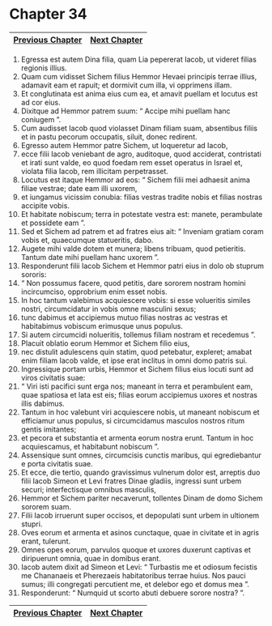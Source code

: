 # Chapter 34
| [Previous Chapter](Chapter%2033.md)| [Next Chapter](Chapter%2035.md) |
| --- | --- |
1. Egressa est autem Dina filia, quam Lia pepererat Iacob, ut videret filias regionis illius.
2. Quam cum vidisset Sichem filius Hemmor Hevaei principis terrae illius, adamavit eam et rapuit; et dormivit cum illa, vi opprimens illam.
3. Et conglutinata est anima eius cum ea, et amavit puellam et locutus est ad cor eius.
4. Dixitque ad Hemmor patrem suum: “ Accipe mihi puellam hanc coniugem ”.
5. Cum audisset Iacob quod violasset Dinam filiam suam, absentibus filiis et in pastu pecorum occupatis, siluit, donec redirent.
6. Egresso autem Hemmor patre Sichem, ut loqueretur ad Iacob,
7. ecce filii Iacob veniebant de agro, auditoque, quod acciderat, contristati et irati sunt valde, eo quod foedam rem esset operatus in Israel et, violata filia Iacob, rem illicitam perpetrasset.
8. Locutus est itaque Hemmor ad eos: “ Sichem filii mei adhaesit anima filiae vestrae; date eam illi uxorem,
9. et iungamus vicissim conubia: filias vestras tradite nobis et filias nostras accipite vobis.
10. Et habitate nobiscum; terra in potestate vestra est: manete, perambulate et possidete eam ”.
11. Sed et Sichem ad patrem et ad fratres eius ait: “ Inveniam gratiam coram vobis et, quaecumque statueritis, dabo.
12. Augete mihi valde dotem et munera; libens tribuam, quod petieritis. Tantum date mihi puellam hanc uxorem ”.
13. Responderunt filii Iacob Sichem et Hemmor patri eius in dolo ob stuprum sororis:
14. “ Non possumus facere, quod petitis, dare sororem nostram homini incircumciso, opprobrium enim esset nobis.
15. In hoc tantum valebimus acquiescere vobis: si esse volueritis similes nostri, circumcidatur in vobis omne masculini sexus;
16. tunc dabimus et accipiemus mutuo filias nostras ac vestras et habitabimus vobiscum erimusque unus populus.
17. Si autem circumcidi nolueritis, tollemus filiam nostram et recedemus ”.
18. Placuit oblatio eorum Hemmor et Sichem filio eius,
19. nec distulit adulescens quin statim, quod petebatur, expleret; amabat enim filiam Iacob valde, et ipse erat inclitus in omni domo patris sui.
20. Ingressique portam urbis, Hemmor et Sichem filius eius locuti sunt ad viros civitatis suae:
21. “ Viri isti pacifici sunt erga nos; maneant in terra et perambulent eam, quae spatiosa et lata est eis; filias eorum accipiemus uxores et nostras illis dabimus.
22. Tantum in hoc valebunt viri acquiescere nobis, ut maneant nobiscum et efficiamur unus populus, si circumcidamus masculos nostros ritum gentis imitantes;
23. et pecora et substantia et armenta eorum nostra erunt. Tantum in hoc acquiescamus, et habitabunt nobiscum ”.
24. Assensique sunt omnes, circumcisis cunctis maribus, qui egrediebantur e porta civitatis suae.
25. Et ecce, die tertio, quando gravissimus vulnerum dolor est, arreptis duo filii Iacob Simeon et Levi fratres Dinae gladiis, ingressi sunt urbem securi; interfectisque omnibus masculis,
26. Hemmor et Sichem pariter necaverunt, tollentes Dinam de domo Sichem sororem suam.
27. Filii Iacob irruerunt super occisos, et depopulati sunt urbem in ultionem stupri.
28. Oves eorum et armenta et asinos cunctaque, quae in civitate et in agris erant, tulerunt.
29. Omnes opes eorum, parvulos quoque et uxores duxerunt captivas et diripuerunt omnia, quae in domibus erant.
30. Iacob autem dixit ad Simeon et Levi: “ Turbastis me et odiosum fecistis me Chananaeis et Pherezaeis habitatoribus terrae huius. Nos pauci sumus; illi congregati percutient me, et delebor ego et domus mea ”.
31. Responderunt: “ Numquid ut scorto abuti debuere sorore nostra? ”.

| [Previous Chapter](Chapter%2033.md)| [Next Chapter](Chapter%2035.md) |
| --- | --- |